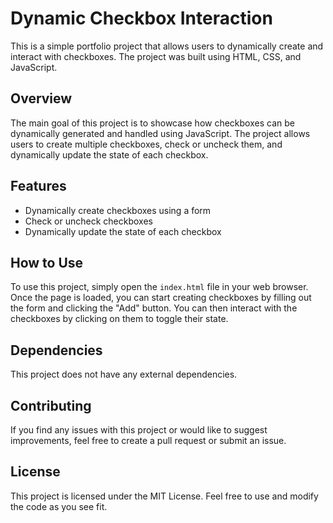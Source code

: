 # Dynamic Checkbox Interaction

This is a simple portfolio project that allows users to dynamically create and interact with checkboxes. The project was built using HTML, CSS, and JavaScript.

## Overview

The main goal of this project is to showcase how checkboxes can be dynamically generated and handled using JavaScript. The project allows users to create multiple checkboxes, check or uncheck them, and dynamically update the state of each checkbox.

## Features

- Dynamically create checkboxes using a form
- Check or uncheck checkboxes
- Dynamically update the state of each checkbox

## How to Use

To use this project, simply open the `index.html` file in your web browser. Once the page is loaded, you can start creating checkboxes by filling out the form and clicking the "Add" button. You can then interact with the checkboxes by clicking on them to toggle their state.

## Dependencies

This project does not have any external dependencies.

## Contributing

If you find any issues with this project or would like to suggest improvements, feel free to create a pull request or submit an issue.

## License

This project is licensed under the MIT License. Feel free to use and modify the code as you see fit.
